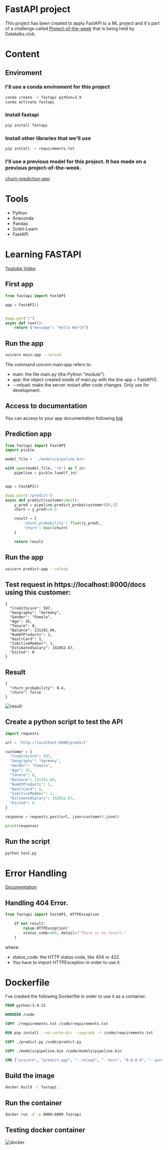 # FastAPI project
This project has been created to apply FastAPI to a ML project and it's part of a challenge called [Project-of-the-week](https://github.com/DataTalksClub/project-of-the-week/blob/main/2022-12-07-fastapi.md) that is being held by Datatalks.club.
# Content
## Enviroment
### I'll use a conda enviroment for this project
```sh
conda create -n fastapi python=3.9
conda activate fastapi
```
### Install fastapi
```sh
pip install fastapi
```
### Install other libraries that we'll use
```sh
pip install -r requirements.txt
```
### I'll use a previous model for this project. It has made on a previous project-of-the-week.
[churn-prediction-app](https://github.com/eeeds/churn-prediction-app)
# Tools
-   Python
-   Anaconda
-   Pandas
-   Scikit-Learn
-   FastAPI

# Learning FASTAPI
[Youtube Video](https://www.youtube.com/watch?v=0RS9W8MtZe4)
## First app
```python
from fastapi import FastAPI

app = FastAPI()


@app.get("/")
async def root():
    return {"message": "Hello World"}
```
## Run the app
```sh
uvicorn main:app --reload
```

The command uvicorn main:app refers to:

-   main: the file main.py (the Python "module").
-   app: the object created inside of main.py with the line app = FastAPI().
-   --reload: make the server restart after code changes. Only use for development.
## Access to documentation
You can access to your app documentation following [link](http://localhost:8000/docs)

## Prediction app
```python
from fastapi import FastAPI
import pickle 

model_file = './models/pipeline.bin'

with open(model_file, 'rb') as f_in:
    pipeline = pickle.load(f_in)


app = FastAPI()

@app.post('/predict')
async def predict(customer:dict):
    y_pred = pipeline.predict_proba(customer)[0,1]
    churn = y_pred>=0.5

    result = {
        'churn_probability': float(y_pred),
        'churn': bool(churn)
    }

    return result 

```
## Run the app
```sh
uvicorn predict:app --reload
```
## Test request in https://localhost:8000/docs using this customer:
```
{
  "CreditScore": 597,
  "Geography": "Germany",
  "Gender": "Female",
  "Age": 35,
  "Tenure": 8,
  "Balance": 131101.04,
  "NumOfProducts": 1,
  "HasCrCard": 1,
  "IsActiveMember": 1,
  "EstimatedSalary": 192852.67,
  "Exited": 0
}
```
## Result
```
{
  "churn_probability": 0.4,
  "churn": false
}
```
![result](images/result.PNG)

## Create a python script to test the API
```python
import requests

url = 'http://localhost:8000/predict'

customer = {
  "CreditScore": 597,
  "Geography": "Germany",
  "Gender": "Female",
  "Age": 35,
  "Tenure": 8,
  "Balance": 131101.04,
  "NumOfProducts": 1,
  "HasCrCard": 1,
  "IsActiveMember": 1,
  "EstimatedSalary": 192852.67,
  "Exited": 0
}

response = requests.post(url, json=customer).json()

print(response)

```
## Run the script
```sh
python test.py
```
# Error Handling
[Documentation](https://fastapi.tiangolo.com/tutorial/handling-errors/)
## Handling 404 Error.
```python
from fastapi import FastAPI, HTTPException

    if not result:
        raise HTTPException(
        status_code=404, detail=f"There is no result."
    )
```
where:
-   status_code: the HTTP status code, like 404 or 422.
-   You have to import HTTPException in order to use it.

# Dockerfile
I've created the following Dockerfile in order to use it as a container:
```dockerfile
FROM python:3.9.15

WORKDIR /code

COPY ./requirements.txt /code/requirements.txt

RUN pip install --no-cache-dir --upgrade -r /code/requirements.txt

COPY ./predict.py /code/predict.py

COPY ./models/pipeline.bin /code/models/pipeline.bin

CMD ["uvicorn", "predict:app", "--reload", "--host", "0.0.0.0", "--port", "8000"]
```
## Build the image
```sh
docker build -t fastapi .
```
## Run the container
```sh
docker run -d -p 8000:8000 fastapi
```
## Testing docker container
![docker](images/docker-working-well.PNG)